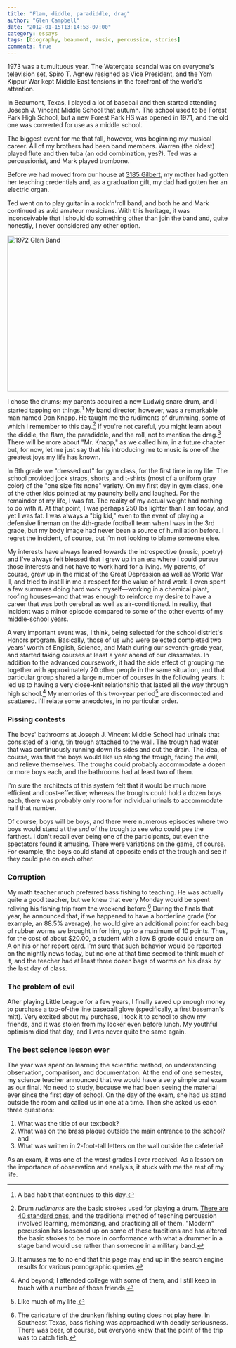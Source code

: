 ```yaml
---
title: "Flam, diddle, paradiddle, drag"
author: "Glen Campbell"
date: "2012-01-15T13:14:53-07:00"
category: essays
tags: [biography, beaumont, music, percussion, stories]
comments: true
---
```


1973 was a tumultuous year. The Watergate scandal was on everyone's television set, Spiro T. Agnew resigned as Vice President, and the Yom Kippur War kept Middle East tensions in the forefront of the world's attention.

In Beaumont, Texas, I played a lot of baseball and then started attending Joseph J. Vincent Middle School that autumn. The school used to be Forest Park High School, but a new Forest Park HS was opened in 1971, and the old one was converted for use as a middle school.

The biggest event for me that fall, however, was beginning my musical career. All of my brothers had been band members. Warren (the oldest) played flute and then tuba (an odd combination, yes?). Ted was a percussionist, and Mark played trombone.

Before we had moved from our house at [3185 Gilbert](http://broadpool.com/2012/01/11/3185-gilbert/), my mother had gotten her teaching credentials and, as a graduation gift, my dad had gotten her an electric organ.

Ted went on to play guitar in a rock'n'roll band, and both he and Mark continued as avid amateur musicians. With this heritage, it was inconceivable that I should do something other than join the band and, quite honestly, I never considered any other option.

<a href="http://www.flickr.com/photos/gecampbell/8584749406/" title="1972 Glen Band by gecampbell, on Flickr"><img src="http://farm9.staticflickr.com/8232/8584749406_0d8cf3b2df_z.jpg" width="640" height="355" alt="1972 Glen Band" class="center"></a>

I chose the drums; my parents acquired a new Ludwig snare drum, and I started tapping on things.[^1] My band director, however, was a remarkable man named Don Knapp. He taught me the rudiments of drumming, some of which I remember to this day.[^2] If you're not careful, you might learn about the diddle, the flam, the paradiddle, and the roll, not to mention the drag.[^3] There will be more about "Mr. Knapp," as we called him, in a future chapter but, for now, let me just say that his introducing me to music is one of the greatest joys my life has known.

In 6th grade we "dressed out" for gym class, for the first time in my life. The school provided jock straps, shorts, and t-shirts (most of a uniform gray color) of the "one size fits none" variety. On my first day in gym class, one of the other kids pointed at my paunchy belly and laughed. For the remainder of my life, I was fat.  The reality of my actual weight had nothing to do with it. At that point, I was perhaps 250 lbs lighter than I am today, and yet I was fat. I was always a "big kid," even to the event of playing a defensive lineman on the 4th-grade football team when I was in the 3rd grade, but my body image had never been a source of humiliation before. I regret the incident, of course, but I'm not looking to blame someone else.

My interests have always leaned towards the introspective (music, poetry) and I've always felt blessed that I grew up in an era where I could pursue those interests and not have to work hard for a living. My parents, of course, grew up in the midst of the Great Depression as well as World War II, and tried to instill in me a respect for the value of hard work. I even spent a few summers doing hard work myself&mdash;working in a chemical plant, roofing houses&mdash;and that was enough to reinforce my desire to have a career that was both cerebral as well as air-conditioned. In reality, that incident was a minor episode compared to some of the other events of my middle-school years.

A very important event was, I think, being selected for the school district's Honors program. Basically, those of us who were selected completed two years' worth of English, Science, and Math during our seventh-grade year, and started taking courses at least a year ahead of our classmates. In addition to the advanced coursework, it had the side effect of grouping me together with approximately 20 other people in the same situation, and that particular group shared a large number of courses in the following years. It led us to having a very close-knit relationship that lasted all the way through high school.[^4] My memories of this two-year period[^5] are disconnected and scattered. I'll relate some anecdotes, in no particular order.

### Pissing contests

The boys' bathrooms at Joseph J. Vincent Middle School had urinals that consisted of a long, tin trough attached to the wall. The trough had water that was continuously running down its sides and out the drain. The idea, of course, was that the boys would like up along the trough, facing the wall, and relieve themselves. The troughs could probably accommodate a dozen or more boys each, and the bathrooms had at least two of them.

I'm sure the architects of this system felt that it would be much more efficient and cost-effective; whereas the troughs could hold a dozen boys each, there was probably only room for individual urinals to accommodate half that number.

Of course, boys will be boys, and there were numerous episodes where two boys would stand at the _end_ of the trough to see who could pee the farthest. I don't recall ever being one of the participants, but even the spectators found it amusing. There were variations on the game, of course. For example, the boys could stand at opposite ends of the trough and see if they could pee on each other.

### Corruption

My math teacher much preferred bass fishing to teaching. He was actually quite a good teacher, but we knew that every Monday would be spent reliving his fishing trip from the weekend before.[^6] During the finals that year, he announced that, if we happened to have a borderline grade (for example, an 88.5% average), he would give an additional point for each bag of rubber worms we brought in for him, up to a maximum of 10 points. Thus, for the cost of about $20.00, a student with a low B grade could ensure an A on his or her report card. I'm sure that such behavior would be reported on the nightly news today, but no one at that time seemed to think much of it, and the teacher had at least three dozen bags of worms on his desk by the last day of class.

### The problem of evil

After playing Little League for a few years, I finally saved up enough money to purchase a top-of-the line baseball glove (specifically, a first baseman's mitt). Very excited about my purchase, I took it to school to show my friends, and it was stolen from my locker even before lunch. My youthful optimism died that day, and I was never quite the same again.

### The best science lesson ever

The year was spent on learning the scientific method, on understanding observation, comparison, and documentation. At the end of one semester, my science teacher announced that we would have a very simple oral exam as our final. No need to study, because we had been seeing the material ever since the first day of school. On the day of the exam, she had us stand outside the room and called us in one at a time. Then she asked us each three questions:

  1. What was the title of our textbook?
  2. What was on the brass plaque outside the main entrance to the school? and
  3. What was written in 2-foot-tall letters on the wall outside the cafeteria?

As an exam, it was one of the worst grades I ever received. As a lesson on the importance of observation and analysis, it stuck with me the rest of my life.

[^1]: A bad habit that continues to this day.

[^2]: Drum _rudiments_ are the basic strokes used for playing a drum. [There are 40 standard ones](http://en.wikipedia.org/wiki/Drum_rudiment), and the traditional method of teaching percussion involved learning, memorizing, and practicing all of them. "Modern" percussion has loosened up on some of these traditions and has altered the basic strokes to be more in conformance with what a drummer in a stage band would use rather than someone in a military band.

[^3]: It amuses me to no end that this page may end up in the search engine results for various pornographic queries.

[^4]: And beyond; I attended college with some of them, and I still keep in touch with a number of those friends.

[^5]: Like much of my life.

[^6]: The caricature of the drunken fishing outing does not play here. In Southeast Texas, bass fishing was approached with deadly seriousness. There was beer, of course, but everyone knew that the point of the trip was to catch fish.
